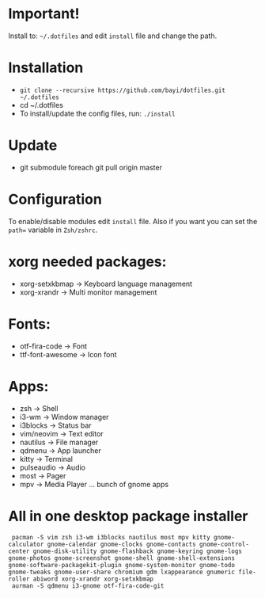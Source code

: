 
# Important!
Install to: `~/.dotfiles` and edit `install` file and change the path. 

# Installation
- `git clone --recursive https://github.com/bayi/dotfiles.git ~/.dotfiles`
- cd ~/.dotfiles
- To install/update the config files, run: `./install`

# Update
- git submodule foreach git pull origin master

# Configuration
To enable/disable modules edit `install` file. Also if you want you can set the `path=` variable in `Zsh/zshrc`.

# xorg needed packages:
 - xorg-setxkbmap   -> Keyboard language management
 - xorg-xrandr      -> Multi monitor management

# Fonts:
 - otf-fira-code    -> Font
 - ttf-font-awesome -> Icon font

# Apps:
 - zsh              -> Shell
 - i3-wm            -> Window manager
 - i3blocks         -> Status bar
 - vim/neovim       -> Text editor
 - nautilus         -> File manager
 - qdmenu           -> App launcher
 - kitty            -> Terminal
 - pulseaudio       -> Audio
 - most             -> Pager
 - mpv              -> Media Player
 ... bunch of gnome apps

# All in one desktop package installer
```
 pacman -S vim zsh i3-wm i3blocks nautilus most mpv kitty gnome-calculator gnome-calendar gnome-clocks gnome-contacts gnome-control-center gnome-disk-utility gnome-flashback gnome-keyring gnome-logs gnome-photos gnome-screenshot gnome-shell gnome-shell-extensions gnome-software-packagekit-plugin gnome-system-monitor gnome-todo gnome-tweaks gnome-user-share chromium gdm lxappearance gnumeric file-roller abiword xorg-xrandr xorg-setxkbmap
 aurman -S qdmenu i3-gnome otf-fira-code-git
```
